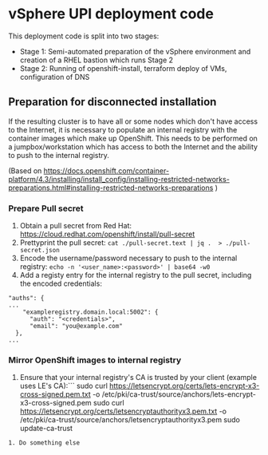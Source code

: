 # vSphere UPI deployment code

This deployment code is split into two stages:

- Stage 1: Semi-automated preparation of the vSphere environment and creation of a RHEL bastion which runs Stage 2
- Stage 2: Running of openshift-install, terraform deploy of VMs, configuration of DNS



## Preparation for disconnected installation

If the resulting cluster is to have all or some nodes which don't have access to the Internet, it is necessary to populate an internal registry with the container images which make up OpenShift. This needs to be performed on a jumpbox/workstation which has access to both the Internet and the ability to push to the internal registry.

(Based on https://docs.openshift.com/container-platform/4.3/installing/install_config/installing-restricted-networks-preparations.html#installing-restricted-networks-preparations )


### Prepare Pull secret
1. Obtain a pull secret from Red Hat: https://cloud.redhat.com/openshift/install/pull-secret
1. Prettyprint the pull secret:
`cat ./pull-secret.text | jq .  > ./pull-secret.json`
1. Encode the username/password necessary to push to the internal registry:
`echo -n '<user_name>:<password>' | base64 -w0`
1. Add a registy entry for the internal registry to the pull secret, including the encoded credentials:
```
"auths": {
...
    "exampleregistry.domain.local:5002": { 
      "auth": "<credentials>", 
      "email": "you@example.com"
  },
...
``` 

### Mirror OpenShift images to internal registry
1. Ensure that your internal registry's CA is trusted by your client (example uses LE's CA):```
sudo curl https://letsencrypt.org/certs/lets-encrypt-x3-cross-signed.pem.txt -o /etc/pki/ca-trust/source/anchors/lets-encrypt-x3-cross-signed.pem
sudo curl https://letsencrypt.org/certs/letsencryptauthorityx3.pem.txt -o /etc/pki/ca-trust/source/anchors/letsencryptauthorityx3.pem
sudo update-ca-trust
```
1. Do something else
